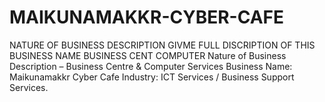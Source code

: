 # MAIKUNAMAKKR-CYBER-CAFE
NATURE OF BUSINESS DESCRIPTION GIVME FULL DISCRIPTION OF THIS BUSINESS NAME BUSINESS CENT COMPUTER Nature of Business Description – Business Centre &amp; Computer Services Business Name: Maikunamakkr Cyber Cafe Industry: ICT Services / Business Support Services.
